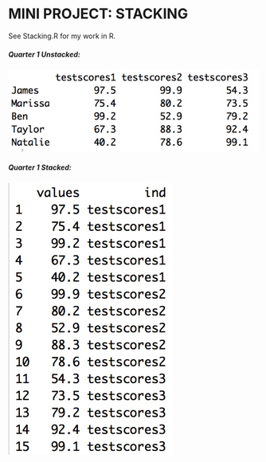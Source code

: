 # MINI PROJECT: STACKING

See Stacking.R for my work in R.

##### Quarter 1 Unstacked:
![unstacked](Unstacked.jpeg)

##### Quarter 1 Stacked:
![stacked](stacked.jpeg)
